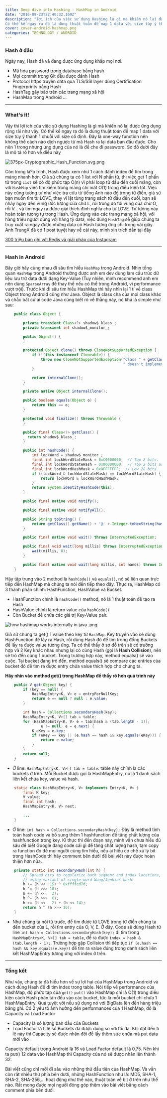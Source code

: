```yaml
---
title: Deep dive into Hashing - HashMap in Android
date: "2016-09-23T22:40:32.169Z"
description: "lợi ích của việc sử dụng Hashing là gì mà khiến nó lại được ứng dụng rộng rãi như vậy.
Có thể kể ngay ra đó là dùng thuật toán để map 1 data với size tùy ý thành 1 chuỗi với size cố định. Đây là one-way function nên không thể cách nào dịch ngược từ mã Hash ra lại data ban đầu được. Cho nên 1 trong nhưng ứng dụng của nó là để che đi password. Sơ đồ dưới đây là mô tả rõ hơn về điều này"
cover: cover-android-hashmap.png
categories: TECHNOLOGY / ANDROID
---
```

### Hash ở đâu

Ngày nay, Hash đã và đang được ứng dụng khắp mọi nơi.
- Mã hóa password trong database bằng hash
- Mọi commit trong Git đều được đánh Hash
- Protocol https truyền data qua TLS/SSl layer dùng Certification Fingerprints bằng Hash
- HashTag gây bão trên các trang mạng xã hội
- HashMap trong Android ...

***

### What's it!

Vậy thì lợi ích của việc sử dụng Hashing là gì mà khiến nó lại được ứng dụng rộng rãi như vậy.
Có thể kể ngay ra đó là dùng thuật toán để map 1 data với size tùy ý thành 1 chuỗi với size cố định. Đây là one-way function nên không thể cách nào dịch ngược từ mã Hash ra lại data ban đầu được. Cho nên 1 trong nhưng ứng dụng của nó là để che đi password. Sơ đồ dưới đây là mô tả rõ hơn về điều này

![375px-Cryptographic_Hash_Function.svg.png](./android-hash-function.png)

Còn trong láº­p trình, Hash được xem như 1 cách đánh index để tìm trong mảng nhanh hơn. Giả sử chúng ta có 1 list với N phần tử, thì việc get 1 phần tử trong `List` sẽ có độ phức tạp O(n) vì phải loop từ đầu đến cuối mảng, còn với `HashMap` việc tìm kiếm trong mảng chỉ mất O(1) trong điều kiện tốt. Việc này cũng tương tự như việc tra cứu từ tiếng Anh nào đó trong từ điển, giả sử bạn muốn tìm từ LOVE, thay vì lật từng trang sách từ đầu đến cuối, bạn sẽ nhảy ngay đến vùng ước lượng của chữ L, rồi trong đó tới vùng của chữ O, rồi V... và tìm ngay ra được giải thích định nghĩa cho từ LOVE. Tư tưởng này hoàn toàn tương tự trong Hash. Ứng dụng vào các trang mạng xã hội, với hàng triệu người dùng với hàng tỷ data, việc dùng `HashTag` sẽ giúp chúng ta truy xuất ra ngay được những data có Hash tương ứng chỉ trong vài giây. Anh TrungX đã có 1 post tuyệt hay về cái này, mình xin trích dẫn tại đây

[300 triệu bản ghi với Redis và giải pháp của Instagram](https://viblo.asia/trungx/posts/BYjv4k7xGxpV)

***

### Hash in Android

Bây giờ hãy cùng nhau đi sâu tìm hiểu `HashMap` trong Android. Nhìn tổng quan `HashMap` trong Android thường được anh em dev dùng làm cấu trúc dữ liệu lưu trữ data dưới dạng Key-Value (Tuy nhiên, mình recommend anh em nên dùng `SparseArray` để thay thế nếu có thể trong Android, vì performance vượt trội).
Trước khi đi sâu tìm hiểu HashMap thì hãy nhìn lại 1 tí về class Object trong Android cũng như Java. Object là class cha của mọi class khác và chắc bất cứ ai code Java cũng biết rõ về thằng này, nó khá là simple như sau:

```java
    public class Object {

        private transient Class<?> shadow$_klass_;
        private transient int shadow$_monitor_;

        public Object() {
        }

        protected Object clone() throws CloneNotSupportedException {
            if (!(this instanceof Cloneable)) {
                throw new CloneNotSupportedException("Class " + getClass().getName() +
                                                     " doesn't implement Cloneable");
            }

            return internalClone();
        }

        private native Object internalClone();

        public boolean equals(Object o) {
            return this == o;
        }

        protected void finalize() throws Throwable {
        }

        public final Class<?> getClass() {
          return shadow$_klass_;
        }

        public int hashCode() {
            int lockWord = shadow$_monitor_;
            final int lockWordStateMask = 0xC0000000;  // Top 2 bits.
            final int lockWordStateHash = 0x80000000;  // Top 2 bits are value 2 (kStateHash).
            final int lockWordHashMask = 0x0FFFFFFF;  // Low 28 bits.
            if ((lockWord & lockWordStateMask) == lockWordStateHash) {
                return lockWord & lockWordHashMask;
            }
            return System.identityHashCode(this);
        }

        public final native void notify();

        public final native void notifyAll();

        public String toString() {
            return getClass().getName() + '@' + Integer.toHexString(hashCode());
        }

        public final native void wait() throws InterruptedException;

        public final void wait(long millis) throws InterruptedException {
            wait(millis, 0);
        }

        public final native void wait(long millis, int nanos) throws InterruptedException;
    }
```

Hãy tập trung vào 2 method là `hashCode()` và `equals()`, nó sẽ liên quan trực tiếp đến HashMap mà chúng ta nói đến tiếp theo đây.
Thực ra, HashMap có 3 thành phần chính: HashFunction, HashValue và Bucket.
- HashFunction chính là `hashCode()` method, nó là 1 thuật toán để tạo ra Hash
- HashValue chính là return value của `hashCode()`
- Còn Bucket để chứa các giá trị Key-Value pair.

![how hashmap works internally in java .png](./cover-android-hashmap.png)

Giả sử chúng ta get() 1 value theo key từ `HashMap`. Key truyền vào sẽ dùng HashFunction để lấy ra Hash, rồi dùng Hash đó để tìm trong đống Buckets để lấy ra được value tương ứng. Ta có thể thấy ở sơ đồ trên sẽ có trường hợp và 2 Key khác nhau nhưng lại có cùng Hash (gọi là **Hash Collision**), nên sẽ trỏ đến cùng 1 bucket. Trong trường hợp này, method equals() sẽ vào cuộc. Tại bucket đang trỏ đến, method equals() sẽ compare các entries của bucket đó để tìm ra được entry chứa value thích hợp cho chúng ta.

**Hãy nhìn vào method get() trong HashMap để thấy rõ hơn quá trình này**

```java
    public V get(Object key) {
        if (key == null) {
            HashMapEntry<K, V> e = entryForNullKey;
            return e == null ? null : e.value;
        }

        int hash = Collections.secondaryHash(key);
        HashMapEntry<K, V>[] tab = table;
        for (HashMapEntry<K, V> e = tab[hash & (tab.length - 1)];
                e != null; e = e.next) {
            K eKey = e.key;
            if (eKey == key || (e.hash == hash && key.equals(eKey))) {
                return e.value;
            }
        }
        return null;
    }
```

- Ở line: `HashMapEntry<K, V>[] tab = table`. table này chính là các buckets ở trên. Mỗi Bucket được gọi là HashMapEntry, nó là 1 danh sách liên kết chứa key, value và hash.

```java
    static class HashMapEntry<K, V> implements Entry<K, V> {
        final K key;
        V value;
        final int hash;
        HashMapEntry<K, V> next;

        ...
    }
```

- Ở line: `int hash = Collections.secondaryHash(key);` Đây là method tính toán hash code và bổ sung thêm 1 hashfunction để tăng chất lượng của hashfunction trong key. Kì thực thì đến đoạn này, mình vẫn chưa hiểu đủ sâu để biết Google đang code cái gì để tăng chất lượng hash, tạm copy ra function đó để mọi người cùng tìm hiểu, nếu ai hiểu cơ chế xử lý bit trong HashCode thì hãy comment bên dưới để bài viết này được hoàn thiện hơn nữa.

```java
    private static int secondaryHash(int h) {
        // Spread bits to regularize both segment and index locations,
        // using variant of single-word Wang/Jenkins hash.
        h += (h <<  15) ^ 0xffffcd7d;
        h ^= (h >>> 10);
        h += (h <<   3);
        h ^= (h >>>  6);
        h += (h <<   2) + (h << 14);
        return h ^ (h >>> 16);
    }
```

- Như chúng ta nói từ trước, để tìm được từ LOVE trong từ điển chúng ta đến bucket của L, rồi tìm entry của O, V, E. Ở đây, Code sẽ dùng Hash từ line `int hash = Collections.secondaryHash(key);` đi tìm trong `HashMapEntry<K, V>[] tab = table`, để ra được `index = hash & (tab.length - 1);`. Trường hợp gặp Collision thì tiếp tục `if (e.hash == hash && key.equals(e.key))` để tìm ra value đúng trong danh sách liên kết HashMapEntry tương ứng với index ở trên.

***

### Tổng kết

Như vậy, chúng ta đã hiểu hơn về sự lợi hại của HashMap trong Android và cách dùng Hash để đi tìm index trong table. Nói tiếp về performance của HashMap, độ phức tạp của `get()` `put()` vào HashMap chỉ là O(1) trong điều kiện cách Hash phân tán đều vào các bucket, tức là mỗi bucket chỉ chứa 1 HashMapEntry. Quá tuyệt vời nếu sử dụng nó với BigData lên đến hàng triệu bảng ghi.
Có 2 yếu tố ảnh hưởng đến performances của 1 HashMap, đó là Capacity và Load Factor
- Capacity là số lượng ban đầu của Buckets
- Load Factor là tỉ lệ số Buckets đã được dùng so với tối đa. Khi đạt đến tỉ lệ này thì Capacity sẽ được nhân đôi để lấy thêm sức chứa mà put data mới vào

Capacity default trong Android là 16 và Load Factor default là 0.75. Nên khi ta put() 12 data vào HashMap thì Capacity của nó sẽ được nhân lên thành 32.

Bài viết cũng chỉ mới đi sâu vào những thứ đầu tiên của HashMap. Và vẫn còn rất nhiều thứ phía bên dưới, những HashFunction như là: MD5, SHA-1, SHA-2, SHA-256,... hoạt động như thế nào, thuật toán về bit ở trên như thế nào. Rất mong được mọi người đóng góp thêm vào bài viết bằng cách comment phía bên dưới.
